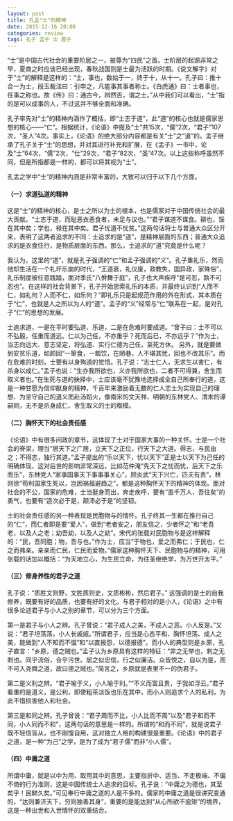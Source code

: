 ```yaml
---
layout: post
title: 孔孟"士"的精神
date: 2015-12-16 20:00
categories: review
tags: 孔子 孟子 士 君子
---
```


“士”是中国古代社会的重要阶层之一，被尊为“四民”之首。士阶层的起源非常之早，夏商之时应该已经出现，春秋战国则是士最为活跃的时期。《说文解字》对于“士”的解释是这样的：“士，事也，数始于一，终于十，从十一。孔子曰：推十合一为士，段玉裁注曰：引申之，凡能事其事者称士。《白虎通》曰：士者事也，任事之称也。故《传》曰：通古今，辨然否，谓之士。”从中我们可以看出，“士”指的是可以成事的人，不过这并不够全面和准确。

孔子率先对“士”的精神内涵作了概括，即“士志于道”，此“道”的核心也就是儒家思想的核心——“仁”。根据统计，《论语》中提及“士”共15次，“儒”2次，“君子”107次，“圣人”4次。事实上，《论语》的绝大部分内容都是有关“士”之“道”的。孟子继承了孔子关于“士”的思想，并对其进行补充和扩展，在《孟子》一书中，论及“士”64次，“儒”2次，“仕”29次，“君子”82次，“圣”47次。以上这些称呼虽然不同，但是所指都是一样的，都可以将其视为“士”。

孔孟之学中“士”的精神内涵是非常丰富的，大致可以归于以下几个方面。

#### （一）求道弘道的精神

这是“士”的精神的核心，是士之所以为士的根本，也是儒家对于中国传统社会的最大贡献。“士志于道，而耻恶衣恶食者，未足与议也。”“君子谋道不谋食。耕也，馁在其中矣；学也，禄在其中矣。君子忧道不忧贫。”这两句话将士与普通大众区分开来，表明了这两者追求的不同：士追求的是“道”，是精神层面的东西；普通大众追求的是衣食住行，是物质层面的东西。那么，士追求的“道”究竟是什么呢？

我认为，这里的“道”，就是孔子强调的“仁”和孟子强调的“义”。孔子重礼乐，然而他却生活在一个礼坏乐崩的时代，“王道衰，礼仪废，政教失，国异政，家殊俗”，礼乐制度被任意践踏，面对季氏“八佾舞于庭”，孔子也大声疾呼“是可忍，孰不可忍也”。在这样的社会背景下，孔子开始思索礼乐的本质，并最终认识到“人而不仁，如礼何？人而不仁，如乐何？”即礼乐只是起规范作用的外在形式，其本质在于“仁”，也就是人之所以为人的“道”。孟子的“义”经常与“仁”联系在一起，是对孔子“仁”的思想的发展。

士追求道，一是在平时要弘道、乐道，二是在危难时要成道。“曾子曰：士不可以不弘毅，任重而道远。仁以为己任，不亦重乎？死而后已，不亦远乎？”作为士，当志向远大、意志坚定，将弘道、实行仁德为己任，至死方休。 另外，就是要做到安贫乐道，如颜回“一箪食，一瓢饮，在陋巷，人不堪其忧，回也不改其乐”。而在危难的时刻，士要有以身殉道的觉悟。孔子说：“志士仁人，无求生以害仁，有杀身以成仁。”孟子也说：“生亦我所欲也，义亦我所欲也，二者不可得兼，舍生而取义者也。”在生死与道的抉择中，士应该毫不犹豫地选择成全自己所奉行的道，这是一种甘愿为信仰献身的精神，千百年来激励着无数的仁人志士为实现自己的理想、为坚守自己的道义而赴汤蹈火，像南宋的文天祥、明朝的东林党人、清末的谭嗣同，无不是杀身成仁、舍生取义的士的楷模。

#### （二）胸怀天下的社会责任感

《论语》中有很多问政的章节，这体现了士对于国家大事的一种关怀。士是一个社会的脊梁，理当“居天下之广居，立天下之正位，行天下之大道。得志，与民由之；不得志，独行其道。”孟子提出的“乐以天下，忧以天下”正是士以天下为己任的明确体现，这对后世的影响非常深远，比如范仲淹“先天下之忧而忧，后天下之乐而乐”，东林党人“家事国事天下事事事关心”，顾炎武“天下兴亡，匹夫有责”，林则徐“苟利国家生死以，岂因祸福避趋之”，都是这种胸怀天下的精神的体现。面对社会的不公，国家的危难，士当挺身而出，奔走疾呼，要有“虽千万人，吾往矣”的勇气，也要有“造次必于是，颠沛必于是”的坚韧。

士的社会责任感的另一种表现是民胞物与的情怀。孔子终其一生都在推行自己的“仁”，而仁者即是要“爱人”，做到“老者安之，朋友信之，少者怀之”和“老吾老，以及人之老；幼吾幼，以及人之幼”。宋代的张载对民胞物与是这样解释的：“民，吾同胞；物，吾与也。”作为士，应当“于物也，爱之而弗仁；于民也，仁之而弗亲。亲亲而仁民，仁民而爱物。”儒家这种胸怀天下、民胞物与的精神，可用张载的话加以概括：“为天地立心，为生民立命，为往圣继绝学，为万世开太平。”

#### （三）修身养性的君子之道

孔子说：“质胜文则野，文胜质则史，文质彬彬，然后君子。” 这强调的是士的自我修养，既要有好的品质，也要有好的文化。与君子相对的是小人，《论语》之中有很多论述君子与小人之别的章节，可以分为三个方面。

第一是君子与小人之辨。孔子曾说：“君子成人之美，不成人之恶。小人反是。”又说：“君子坦荡荡，小人长戚戚。”所谓君子，应当是心态平和、胸怀坦荡、成人之美，能做到“人不知而不愠”和“以直报怨，以德报德”。而小人的典型则是乡原，孔子直言：“乡原，德之贼也。”孟子认为乡原具有这样的特征：“非之无举也，刺之无刺也。同乎流俗，合乎污世。居之似忠信，行之似廉洁。众皆悦之，自以为是，而不可入尧舜之道，故曰德之贼也。”简言之，乡原就是表里不一的伪君子。

第二是义利之辨。“君子喻于义，小人喻于利。”“不义而富且贵，于我如浮云。”君子看重的是道义，是公利，即使粗茶淡饭也乐在其中，而小人则追求个人的私利，为此不惜损害他人和社会。

第三是和同之辨。孔子曾说：“君子周而不比，小人比而不周”以及“君子和而不同，小人同而不和”，这两句话的意思是一样的。所谓的“和而不同”，就是说君子既不轻信盲从，也不刚愎自用，这对独立人格的构建很是重要。《论语》中的君子之道，是一种“为己”之学，是为了成为“君子儒”而非“小人儒”。

#### （四）中庸之道

所谓中庸，就是以中为用、取用其中的意思，主要指折中、适当、不走极端、不偏不倚的行为准则，这是中国传统士人追求的目标。孔子说：“中庸之为德也，其至矣乎！民鲜久矣。”可见奉行中庸之道的人是不多的。儒家的中庸之道是很讲究变通的，“达则兼济天下，穷则独善其身”，重要的是能达到“从心所欲不逾矩”的境界，这是一种出世和入世情怀的双重结合。

